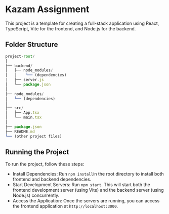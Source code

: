 # Kazam Assignment

This project is a template for creating a full-stack application using React, TypeScript, Vite for the frontend, and Node.js for the backend.

## Folder Structure

```js
project-root/
│
├── backend/
│   ├── node_modules/
│   |    └── (dependencies)
|   ├── server.js
│   └── package.json
│
├── node_modules/
│   └── (dependencies)
│
├── src/
│   ├── App.tsx
│   └── main.tsx
│
├── package.json
├── README.md
└── (other project files)

```

## Running the Project

To run the project, follow these steps:

- Install Dependencies: Run `npm install`in the root directory to install both frontend and backend dependencies.
- Start Development Servers: Run `npm start`. This will start both the frontend development server (using Vite) and the backend server (using Node.js) concurrently.
- Access the Application: Once the servers are running, you can access the frontend application at `http://localhost:3000`.
